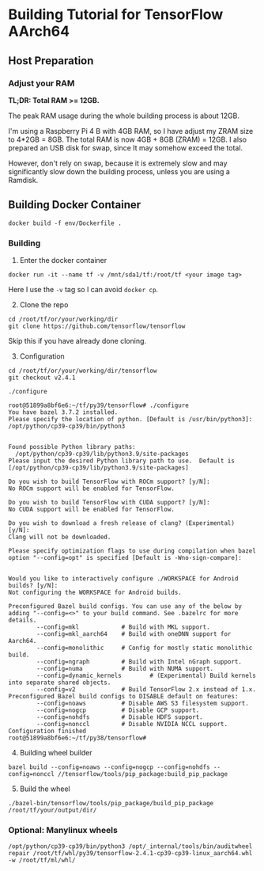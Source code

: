 # Building Tutorial for TensorFlow AArch64

## Host Preparation

### Adjust your RAM

**TL;DR: Total RAM >= 12GB.**

The peak RAM usage during the whole building process is about 12GB.

I'm using a Raspberry Pi 4 B with 4GB RAM, so I have adjust my ZRAM size to 4*2GB = 8GB.
The total RAM is now 4GB + 8GB (ZRAM) = 12GB.
I also prepared an USB disk for swap, since It may somehow exceed the total.

However, don't rely on swap, because it is extremely slow
and may significantly slow down the building process,
unless you are using a Ramdisk.

## Building Docker Container

`docker build -f env/Dockerfile .`

### Building

1. Enter the docker container

`docker run -it --name tf -v /mnt/sda1/tf:/root/tf <your image tag>`

Here I use the `-v` tag so I can avoid `docker cp`.

2. Clone the repo

```shell
cd /root/tf/or/your/working/dir
git clone https://github.com/tensorflow/tensorflow
```

Skip this if you have already done cloning.

3. Configuration

```shell
cd /root/tf/or/your/working/dir/tensorflow
git checkout v2.4.1

./configure
```

```
root@51899a8bf6e6:~/tf/py39/tensorflow# ./configure
You have bazel 3.7.2 installed.
Please specify the location of python. [Default is /usr/bin/python3]: /opt/python/cp39-cp39/bin/python3


Found possible Python library paths:
  /opt/python/cp39-cp39/lib/python3.9/site-packages
Please input the desired Python library path to use.  Default is [/opt/python/cp39-cp39/lib/python3.9/site-packages]

Do you wish to build TensorFlow with ROCm support? [y/N]:
No ROCm support will be enabled for TensorFlow.

Do you wish to build TensorFlow with CUDA support? [y/N]:
No CUDA support will be enabled for TensorFlow.

Do you wish to download a fresh release of clang? (Experimental) [y/N]:
Clang will not be downloaded.

Please specify optimization flags to use during compilation when bazel option "--config=opt" is specified [Default is -Wno-sign-compare]:


Would you like to interactively configure ./WORKSPACE for Android builds? [y/N]:
Not configuring the WORKSPACE for Android builds.

Preconfigured Bazel build configs. You can use any of the below by adding "--config=<>" to your build command. See .bazelrc for more details.
        --config=mkl            # Build with MKL support.
        --config=mkl_aarch64    # Build with oneDNN support for Aarch64.
        --config=monolithic     # Config for mostly static monolithic build.
        --config=ngraph         # Build with Intel nGraph support.
        --config=numa           # Build with NUMA support.
        --config=dynamic_kernels        # (Experimental) Build kernels into separate shared objects.
        --config=v2             # Build TensorFlow 2.x instead of 1.x.
Preconfigured Bazel build configs to DISABLE default on features:
        --config=noaws          # Disable AWS S3 filesystem support.
        --config=nogcp          # Disable GCP support.
        --config=nohdfs         # Disable HDFS support.
        --config=nonccl         # Disable NVIDIA NCCL support.
Configuration finished
root@51899a8bf6e6:~/tf/py38/tensorflow#
```

4. Building wheel builder

```shell
bazel build --config=noaws --config=nogcp --config=nohdfs --config=nonccl //tensorflow/tools/pip_package:build_pip_package
```

5. Build the wheel
```shell
./bazel-bin/tensorflow/tools/pip_package/build_pip_package /root/tf/your/output/dir/
```

### Optional: Manylinux wheels

```shell
/opt/python/cp39-cp39/bin/python3 /opt/_internal/tools/bin/auditwheel repair /root/tf/whl/py39/tensorflow-2.4.1-cp39-cp39-linux_aarch64.whl -w /root/tf/ml/whl/
```
